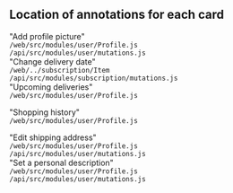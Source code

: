 ## Location of annotations for each card    
"Add profile picture"   
  `/web/src/modules/user/Profile.js`    
  `/api/src/modules/user/mutations.js`    
"Change delivery date"    
  `/web/../subscription/Item`   
  `/api/src/modules/subscription/mutations.js`    
"Upcoming deliveries"   
  `/web/src/modules/user/Profile.js`    
  <!-- `/api/src/modules/subscription/mutations.js` -->   
"Shopping history"    
  `/web/src/modules/user/Profile.js`    
  <!-- `/api/src/modules/subscription/mutations.js` -->   
"Edit shipping address"   
  `/web/src/modules/user/Profile.js`    
  `/api/src/modules/user/mutations.js`    
"Set a personal description"    
  `/web/src/modules/user/Profile.js`    
  `/api/src/modules/user/mutations.js`    

